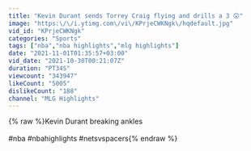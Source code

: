 ```yaml
---
title: "Kevin Durant sends Torrey Craig flying and drills a 3 😲"
image: "https:\/\/i.ytimg.com\/vi\/KPrjeCWKNgk\/hqdefault.jpg"
vid_id: "KPrjeCWKNgk"
categories: "Sports"
tags: ["nba","nba highlights","mlg highlights"]
date: "2021-11-01T01:35:57+03:00"
vid_date: "2021-10-30T00:21:07Z"
duration: "PT34S"
viewcount: "343947"
likeCount: "5005"
dislikeCount: "188"
channel: "MLG Highlights"
---
```

{% raw %}Kevin Durant breaking ankles<br /><br />#nba #nbahighlights #netsvspacers{% endraw %}
